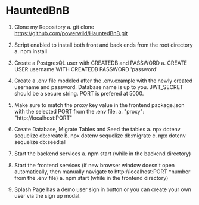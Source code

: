 # HauntedBnB

1. Clone my Repository
  a. git clone https://github.com/powerwild/HauntedBnB.git


2. Script enabled to install both front and back ends from the root directory
  a. npm install


3. Create a PostgresQL user with CREATEDB and PASSWORD
  a. CREATE USER username WITH CREATEDB PASSWORD 'password'


4. Create a .env file modeled after the .env.example with the newly created username and password. Database name is up to you. JWT_SECRET should be a secure string. PORT is prefered at 5000.


5. Make sure to match the proxy key value in the frontend package.json with the selected PORT from the .env file.
    a. "proxy": "http://localhost:PORT"


6. Create Database, Migrate Tables and Seed the tables
  a. npx dotenv sequelize db:create
  b. npx dotenv sequelize db:migrate
  c. npx dotenv sequelize db:seed:all


7. Start the backend services
  a. npm start (while in the backend directory)


8. Start the frontend services (if new browser window doesn't open automatically, then manually navigate to http://localhost:PORT   *number from the .env file)
  a. npm start (while in the frontend directory)


9. Splash Page has a demo user sign in button or you can create your own user via the sign up modal.




